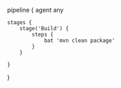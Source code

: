 pipeline {
    agent any

    stages {
        stage('Build') { 
            steps {
                bat 'mvn clean package' 
            }
        }       
       
    }
}